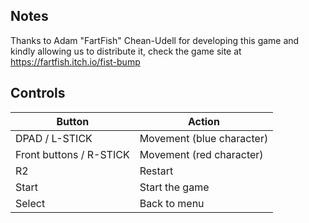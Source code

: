 ## Notes

Thanks to Adam "FartFish" Chean-Udell for developing this game and kindly allowing us to distribute it, check the game site at https://fartfish.itch.io/fist-bump

## Controls

| Button | Action |
|--|--| 
|DPAD / L-STICK|Movement (blue character)|
|Front buttons / R-STICK|Movement (red character)|
|R2|Restart|
|Start|Start the game|
|Select|Back to menu|


